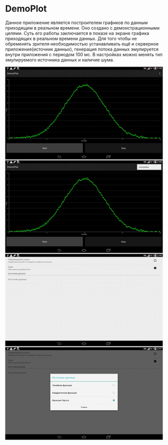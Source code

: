 # DemoPlot
  Данное приложение является построителем графиков по данным приходящим в реальном времени. Оно создано с демонстрационными целями.
  Суть его работы заключается в показе на экране графика приходящих в реальном времени данных. Для того чтобы не обременять зрителя необходимостью устанавливать ещё и серверное приложение(источник данных), генерация потока данных эмулируется внутри приложения с периодом 100 мс.  В настройках можно менять тип эмулируемого источника данных и  наличие шума.

![screen1](https://raw.githubusercontent.com/kolianbolo/DemoPlot/master/main.png)
![screen2](https://raw.githubusercontent.com/kolianbolo/DemoPlot/master/main2.png)
![screen3](https://raw.githubusercontent.com/kolianbolo/DemoPlot/master/preference.png)
![screen4](https://raw.githubusercontent.com/kolianbolo/DemoPlot/master/preference2.png)
